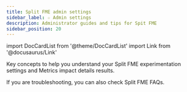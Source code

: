 ```yaml
---
title: Split FME admin settings
sidebar_label: ☆ Admin settings
description: Administrator guides and tips for Spit FME
sidebar_position: 20
---
```


import DocCardList from '@theme/DocCardList'
import Link from '@docusaurus/Link'

Key concepts to help you understand your Split FME experimentation settings and Metrics impact details results.

<DocCardList />

If you are troubleshooting, you can also check <Link to="/docs/faqs/feature-management-experimentation">Split FME FAQs</Link>.
